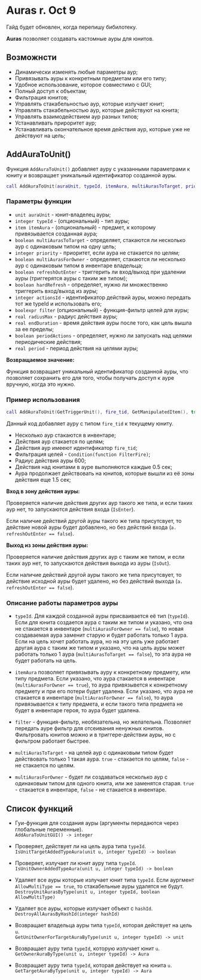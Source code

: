 # Auras r. Oct 9

Гайд будет обновлен, когда перепишу бибилотеку.

**Auras** позволяет создавать кастомные ауры для юнитов.

## Возможнсти

- Динамически изменять любые параметры аур;
- Привязывать ауры к конкретным предметам или его типу;
- Удобное использование, которое совместимо с GUI;
- Полный доступ к объектам;
- Фильтрация юнитов;
- Управлять стакабельностью аур, которые излучает юнит;
- Управлять стакабельностью аур, которые действуют на юнита;
- Управлять взаимодействием аур разных типов;
- Устанавливать прироритет аур;
- Устанавливать окончательное время действия аур, которые уже не действуют на цель;

## AddAuraToUnit()

Функция `AddAuraToUnit()` добавляет ауру с указанными параметрами к юниту и возвращает уникальный идентификатор созданной ауры.

```lua
call AddAuraToUnit(auraUnit, typeId, itemAura, multiAurasToTarget, priority, multiAurasForOwner, refreshOutEnter, hardRefresh, actionsId, filter, radiusMax, endDuration, periodActions, period)
```

### Параметры функции

- `unit auraUnit` - юнит-владелец ауры;
- `integer typeId` - (опциональный) - тип ауры;
- `item itemAura` - (опциональный) - предмет, к которому привязывается созданная аура;
- `boolean multiAurasToTarget` - определяет, стакаются ли несколько аур с одинаковым типом на одну цель;
- `integer priority` - приоритет, если аура не стакается по целям;
- `boolean multiAurasForOwner` - определяет, стакаются ли несколько аур с одинаковым типом в инвентаре владельца;
- `boolean refreshOutEnter` - триггерить ли вход/выход при удалении ауры (триггерятся ауры с таким же типом);
- `boolean hardRefresh` - определяет, нужно ли множественно триггерить вход/выход из ауры;
- `integer actionsId` - идентификатор действий ауры, можно передать тот же typeId и использовать его;
- `boolexpr filter` (опциональный) - функция-фильтр целей для ауры;
- `real radiusMax` - радиус действия ауры;
- `real endDuration` - время действия ауры после того, как цель вышла за ее пределы;
- `boolean periodActions` - определяет, нужно ли запускать над целями периодические действия;
- `real period` - период действия на целями ауры;

**Возвращаемое значение:**

Функция возвращает уникальный идентификатор созданной ауры, что позволяет сохранить его для того, чтобы получать доступ к ауре вручную, когда это нужно.

### Пример использования

```lua
call AddAuraToUnit(GetTriggerUnit(), fire_tid, GetManipulatedItem(), true, 1, true, false, false, fire_tid, Condition(function FilterFire), 600., 1.5, true, 0.5)
```

  Данный код добавляет ауру с типом `fire_tid` к текущему юниту.

- Несколько аур стакаются в инвентаре;
- Действия аур стакается по целям;
- Действия аур имееют идентификатор `fire_tid`;
- Фильтрация целей - `Condition(function FilterFire)`;
- Радиус действия ауры 600;
- Действия над юнитами в ауре выполняются каждые 0.5 сек;
- Аура продолжает действовать на юнитов, которые вышли из её зоны действия еще 1.5 сек;

**Вход в зону действия ауры:**

Проверяется наличие действия других аур такого же типа, и если таких аур нет, то запускаются действия входа (`IsEnter`).

Если наличие действий другой ауры такого же типа присутсвует, то действие новой ауры будет добавлено, но без действий входа (`a. refreshOutEnter == false`).

**Выход из зоны действия ауры:**

Проверяется наличие действия других аур с таким же типом, и если таких аур нет, то запускаются действия выхода из ауры (`IsOut`).

Если наличие действий другой ауры такого же типа присутсвует, то действие исходной ауры будет удалено, но без действий выхода (`a. refreshOutEnter == false`).

### Описание работы параметров ауры

- `typeId`. Для каждой созданной ауры присваивается её тип (`typeId`). Если для юнита создается аура с таким же типом и указано, что она не стакается в инвентаре (`multiAurasForOwner == false`), то новая создаваемая аура заменит старую и будет работать только 1 аура. Если на цель хочет работать аура, но на эту цель уже работает другая аура с таким же типом и указано, что на цель ауры может работать только 1 аура (`multiAurasToTarget == false`), то эта аура не будет работать на цель.

- `itemAura` позволяет привязывать ауру к конкретному предмету, или типу предмета. Если указано, что аура стакается в инвентаре (`multiAurasForOwner == true`), то аура привязывется к конкретному предмету и при его потери будет удалена. Если указано, что аура не стакается в инвентаре (`multiAurasForOwner == false`), то аура привязывается к типу предмета, и если такого типа предмета не будет в инвентаре героя, то аура будет удалена.

- `filter` - функция-фильтр, необязательна, но желательна. Позволяет передать ауре фильтр для отсеивания ненужных юнитов. Фильтровать юнитов можно и в триггере-действии ауры, но с фильтром работает быстрее.

- `multiAurasToTarget` - на целей аур с одинаковым типом будет действовать только 1 такая аура. `true` - стакается по целям, `false` - не стакается по целям.

- `multiAurasForOwner` - будет ли создаваться несколько аур с одинаковым типом для одного юнита, или же заменятся старая. `true` - стакается в инвентаре, `false` - не стакается в инвентаре.

## Список функций

- Гуи-функция для создания ауры (аргументы передаются через глобальные переменные). <br> `AddAuraToUnitGUI() -> integer`

- Проверяет, действует ли на цель аура типа `typeId`. <br> `IsUnitTargetAddedTypeAura(unit u, integer typeId) -> boolean`

- Проверяет, излучает ли юнит ауру типа `typeId`. <br> `IsUnitOwnerAddedTypeAura(unit u, integer typeId) -> boolean`

- Удаляет все ауры которые излучает юнит типа `typeId`. Если аургмент `AllowMultiType == true`, то стакабельные ауры удалятся не будут. <br> `DestroyUnitAurasByType(unit u, integer typeId, boolean AllowMultiType)`

- Удаляет все ауры, которые излучает объект с `hashId`. <br> `DestroyAllAurasByHashId(integer hashId)`

- Возвращает владельца ауры типа `typeId`, которая действует на цель `u`. <br> `GetUnitOwnerForTargetAuraByType(unit u, integer typeId) -> unit`

- Возвращает ауру типа `typeId`, которую излучает юнит `u`. <br> `GetOwnerAuraByType(unit u, integer typeId) -> Aura`

- Возвращает ауру типа `typeId`, которая действует на юнита `u`. <br> `GetTargetAuraByType(unit u, integer typeId) -> Aura`